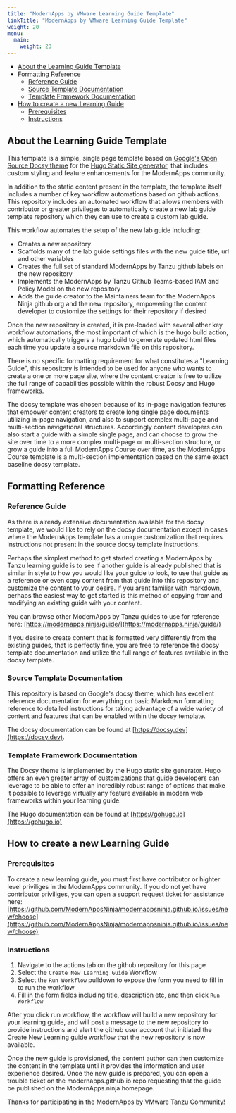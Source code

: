 ```yaml
---
title: "ModernApps by VMware Learning Guide Template"
linkTitle: "ModernApps by VMware Learning Guide Template"
weight: 20
menu:
  main:
    weight: 20
---
```


- [About the Learning Guide Template](#about-the-learning-guide-template)
- [Formatting Reference](#formatting-reference)
  - [Reference Guide](#reference-guide)
  - [Source Template Documentation](#source-template-documentation)
  - [Template Framework Documentation](#template-framework-documentation)
- [How to create a new Learning Guide](#how-to-create-a-new-learning-guide)
  - [Prerequisites](#prerequisites)
  - [Instructions](#instructions)

## About the Learning Guide Template

This template is a simple, single page template based on [Google's Open Source Docsy theme](https://docsy.dev) for the [Hugo Static Site generator](https://gohugo.io), that includes custom styling and feature enhancements for the ModernApps community. 

In addition to the static content present in the template, the template itself includes a number of key workflow automations based on github actions. This repository includes an automated workflow that allows members with contributor or greater privileges to automatically create a new lab guide template repository which they can use to create a custom lab guide. 

This workflow automates the setup of the new lab guide including: 
- Creates a new repository
- Scaffolds many of the lab guide settings files with the new guide title, url and other variables
- Creates the full set of standard ModernApps by Tanzu github labels on the new repository
- Implements the ModernApps by Tanzu Github Teams-based IAM and Policy Model on the new repository
- Adds the guide creator to the Maintainers team for the ModernApps Ninja github org and the new repository, empowering the content developer to customize the settings for their repository if desired

Once the new repository is created, it is pre-loaded with several other key workflow automations, the most important of which is the hugo build action, which automatically triggers a hugo build to generate updated html files each time you update a source markdown file on this repository. 

There is no specific formatting requirement for what constitutes a "Learning Guide", this repository is intended to be used for anyone who wants to create a one or more page site, where the content creator is free to utilize the full range of capabilities possible within the robust Docsy and Hugo frameworks.

The docsy template was chosen because of its in-page navigation features that empower content creators to create long single page documents utilizing in-page navigation, and also to support complex multi-page and multi-section navigational structures. Accordingly content developers can also start a guide with a simple single page, and can choose to grow the site over time to a more complex multi-page or multi-section structure, or grow a guide into a full ModernApps Course over time, as the ModernApps Course template is a multi-section implementation based on the same exact baseline docsy template. 

## Formatting Reference

### Reference Guide

As there is already extensive documentation available for the docsy template, we would like to rely on the docsy documentation except in cases where the ModernApps template has a unique customization that requires instructions not present in the source docsy template instructions. 

Perhaps the simplest method to get started creating a ModernApps by Tanzu learning guide is to see if another guide is already published that is similar in style to how you would like your guide to look, to use that guide as a reference or even copy content from that guide into this repository and customize the content to your desire. If you arent familiar with markdown, perhaps the easiest way to get started is this method of copying from and modifying an existing guide with your content. 

You can browse other ModernApps by Tanzu guides to use for reference here: [https://modernapps.ninja/guide/](https://modernapps.ninja/guide/)

If you desire to create content that is formatted very differently from the existing guides, that is perfectly fine, you are free to reference the docsy template documentation and utilize the full range of features available in the docsy template. 

### Source Template Documentation

This repository is based on Google's docsy theme, which has excellent reference documentation for everything on basic Markdown formatting reference to detailed instructions for taking advantage of a wide variety of content and features that can be enabled within the docsy template. 

The docsy documentation can be found at [https://docsy.dev](https://docsy.dev).

### Template Framework Documentation

The Docsy theme is implemented by the Hugo static site generator. Hugo offers an even greater array of customizations that guide developers can leverage to be able to offer an incredibly robust range of options that make it possible to leverage virtually any feature available in modern web frameworks within your learning guide. 

The Hugo documentation can be found at [https://gohugo.io](https://gohugo.io)

## How to create a new Learning Guide

### Prerequisites

To create a new learning guide, you must first have contributor or highter level priviliges in the ModernApps community. If you do not yet have contributor priviliges, you can open a support request ticket for assistance here: [https://github.com/ModernAppsNinja/modernappsninja.github.io/issues/new/choose](https://github.com/ModernAppsNinja/modernappsninja.github.io/issues/new/choose)

### Instructions

1. Navigate to the actions tab on the github repository for this page
2. Select the `Create New Learning Guide` Workflow
3. Select the `Run Workflow` pulldown to expose the form you need to fill in to run the workflow
4. Fill in the form fields including title, description etc, and then click `Run Workflow`

After you click run workflow, the workflow will build a new repository for your learning guide, and will post a message to the new repository to provide instructions and alert the github user account that initiated the Create New Learning guide workflow that the new repository is now available.

Once the new guide is provisioned, the content author can then customize the content in the template until it provides the information and user experience desired. Once the new guide is prepared, you can open a trouble ticket on the modernapps.github.io repo requesting that the guide be published on the ModernApps.ninja homepage. 

Thanks for participating in the ModernApps by VMware Tanzu Community!

